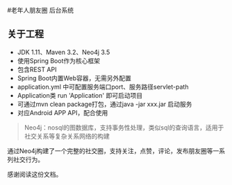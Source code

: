 #老年人朋友圈 后台系统

## 关于工程
- JDK 1.11、Maven 3.2、Neo4j 3.5
- 使用Spring Boot作为核心框架
- 包含REST API
- Spring Boot内置Web容器，无需另外配置
- application.yml 中可配置服务端口port、服务路径servlet-path
- Application类 run 'Application' 即可启动项目
- 可通过mvn clean package打包，通过java -jar xxx.jar 启动服务
- 对应Android APP API，配合使用

> Neo4j：nosql的图数据库，支持事务性处理，类似sql的查询语言，适用于社交关系等复杂关系网络的构建


通过Neo4j构建了一个完整的社交圈，支持关注，点赞，评论，发布朋友圈等一系列社交行为。

  
感谢阅读这份文档。  